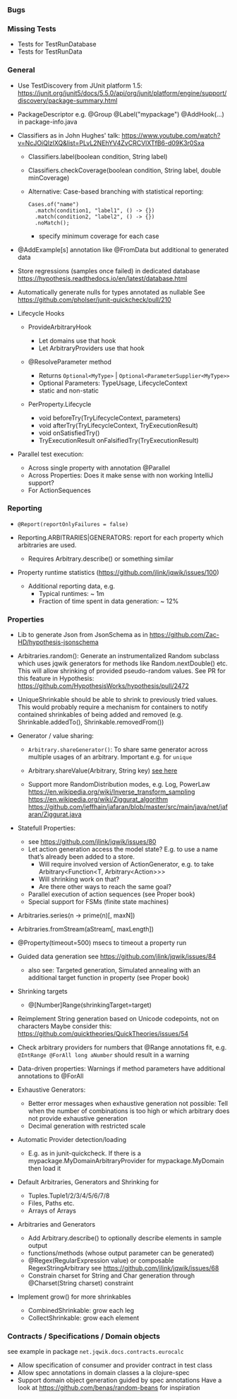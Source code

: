 ### Bugs

### Missing Tests

- Tests for TestRunDatabase
- Tests for TestRunData

### General

- Use TestDiscovery from JUnit platform 1.5:
https://junit.org/junit5/docs/5.5.0/api/org/junit/platform/engine/support/discovery/package-summary.html

- PackageDescriptor e.g.
  @Group
  @Label("mypackage")
  @AddHook(...)
  in package-info.java

- Classifiers as in John Hughes' talk:
  https://www.youtube.com/watch?v=NcJOiQlzlXQ&list=PLvL2NEhYV4ZvCRCVlXTfB6-d09K3r0Sxa

  - Classifiers.label(boolean condition, String label)

  - Classifiers.checkCoverage(boolean condition, String label, double minCoverage)

  - Alternative: Case-based branching with statistical reporting:

    ```
    Cases.of("name")
      .match(condition1, "label1", () -> {})
      .match(condition2, "label2", () -> {})
      .noMatch();
    ```

    - specify minimum coverage for each case

- @AddExample[s] annotation like @FromData but additional to generated data

- Store regressions (samples once failed) in dedicated database
  https://hypothesis.readthedocs.io/en/latest/database.html

- Automatically generate nulls for types annotated as nullable
  See https://github.com/pholser/junit-quickcheck/pull/210

- Lifecycle Hooks
    - ProvideArbitraryHook
        - Let domains use that hook
        - Let ArbitraryProviders use that hook

    - @ResolveParameter method
        - Returns `Optional<MyType>` | `Optional<ParameterSupplier<MyType>>`
        - Optional Parameters: TypeUsage, LifecycleContext
        - static and non-static

    - PerProperty.Lifecycle
        - void beforeTry(TryLifecycleContext, parameters)
        - void afterTry(TryLifecycleContext, TryExecutionResult)
        - void onSatisfiedTry()
        - TryExecutionResult onFalsifiedTry(TryExecutionResult)


- Parallel test execution:
  - Across single property with annotation @Parallel
  - Across Properties: Does it make sense with non working IntelliJ support?
  - For ActionSequences

### Reporting

- `@Report(reportOnlyFailures = false)`

- Reporting.ARBITRARIES|GENERATORS: report for each property which arbitraries are used.
    - Requires Arbitrary.describe() or something similar

- Property runtime statistics (https://github.com/jlink/jqwik/issues/100)
    - Additional reporting data, e.g.
      - Typical runtimes: ~ 1m
      - Fraction of time spent in data generation: ~ 12%


### Properties

- Lib to generate Json from JsonSchema as in
  https://github.com/Zac-HD/hypothesis-jsonschema

- Arbitraries.random(): Generate an  instrumentalized Random subclass which uses
  jqwik generators for methods like Random.nextDouble() etc. 
  This will allow shrinking of provided pseudo-random values.
  See PR for this feature in Hypothesis: https://github.com/HypothesisWorks/hypothesis/pull/2472

- UniqueShrinkable should be able to shrink to previously tried values.
  This would probably require a mechanism for containers to notify contained
  shrinkables of being added and removed (e.g. Shrinkable.addedTo(), Shrinkable.removedFrom())
    
- Generator / value sharing:
    - `Arbitrary.shareGenerator()`:
      To share same generator across multiple usages of an arbitrary. Important
      e.g. for `unique`
    - Arbitrary.shareValue(Arbitrary, String key)
      [see here](https://hypothesis.readthedocs.io/en/latest/data.html#hypothesis.strategies.shared)

    - Support more RandomDistribution modes, e.g. Log, PowerLaw
        https://en.wikipedia.org/wiki/Inverse_transform_sampling
        https://en.wikipedia.org/wiki/Ziggurat_algorithm
        https://github.com/jeffhain/jafaran/blob/master/src/main/java/net/jafaran/Ziggurat.java

- Statefull Properties:
  - see https://github.com/jlink/jqwik/issues/80
  - Let action generation access the model state?
    E.g. to use a name that’s already been added to a store.
    - Will require involved version of ActionGenerator, e.g. to take
      Arbitrary<Function<T, Arbitrary<Action<T>>>>
    - Will shrinking work on that?
    - Are there other ways to reach the same goal?
  - Parallel execution of action sequences (see Proper book)
  - Special support for FSMs (finite state machines)

- Arbitraries.series(n -> prime(n)[, maxN])

- Arbitraries.fromStream(aStream[, maxLength])

- @Property(timeout=500) msecs to timeout a property run

- Guided data generation
  see https://github.com/jlink/jqwik/issues/84
  - also see: Targeted generation, Simulated annealing with an additional target
    function in property (see Proper book)

- Shrinking targets
    - @[Number]Range(shrinkingTarget=target)

- Reimplement String generation based on Unicode codepoints, not on characters
  Maybe consider this: https://github.com/quicktheories/QuickTheories/issues/54

- Check arbitrary providers for numbers that @Range annotations fit, e.g.
  `@IntRange @ForAll long aNumber` should result in a warning

- Data-driven properties: Warnings if method parameters have
  additional annotations to @ForAll

- Exhaustive Generators:
  - Better error messages when exhaustive generation not possible:
    Tell when the number of combinations is too high
    or which arbitrary does not provide exhaustive generation
  - Decimal generation with restricted scale

- Automatic Provider detection/loading
  - E.g. as in junit-quickcheck. If there is a
    mypackage.MyDomainArbitraryProvider for mypackage.MyDomain then load it

- Default Arbitraries, Generators and Shrinking for
  - Tuples.Tuple1/2/3/4/5/6/7/8
  - Files, Paths etc.
  - Arrays of Arrays

- Arbitraries and Generators
  - Add Arbitrary.describe() to optionally describe elements in sample output
  - functions/methods (whose output parameter can be generated)
  - @Regex(RegularExpression value) or composable RegexStringArbitrary
    see https://github.com/jlink/jqwik/issues/68
  - Constrain charset for String and Char generation through @Charset(String charset) constraint

- Implement grow() for more shrinkables
    - CombinedShrinkable: grow each leg
    - CollectShrinkable: grow each element


### Contracts / Specifications / Domain objects

see example in package `net.jqwik.docs.contracts.eurocalc`

- Allow specification of consumer and provider contract in test class
- Allow spec annotations in domain classes a la clojure-spec
- Support domain object generation guided by spec annotations
  Have a look at https://github.com/benas/random-beans for inspiration
